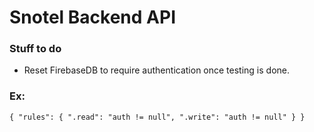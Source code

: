 # Snotel Backend API

### Stuff to do
* Reset FirebaseDB to require authentication once testing is done.
### Ex:
`{
  "rules": {
    ".read": "auth != null",
    ".write": "auth != null"
  }
}
`
